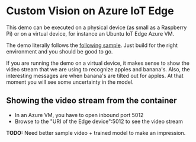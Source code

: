 # Custom Vision on Azure IoT Edge

This demo can be executed on a physical device (as small as a Raspberry Pi) or on a virtual device, for instance an Ubuntu IoT Edge Azure VM.

The demo literally follows the [following sample](https://azure.microsoft.com/en-us/resources/samples/custom-vision-service-iot-edge-raspberry-pi/). Just build for the right environment and you should be good to go.

If you are running the demo on a virtual device, it makes sense to show the video stream that we are using to recognize apples and banana's. Also, the interesting messages are when banana's are tilted out for apples. At that moment you will see some uncertainty in the model.

## Showing the video stream from the container
- In an Azure VM, you have to open inbound port 5012
- Browse to the "URI of the Edge device":5012 to see the video stream

**TODO:** Need better sample video + trained model to make an impression.
